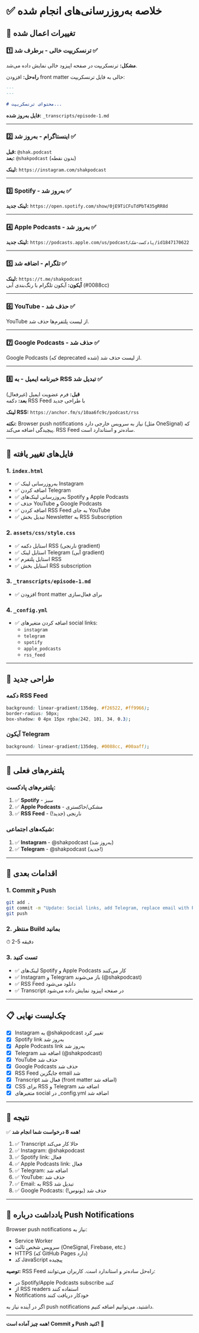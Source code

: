 # ✅ خلاصه به‌روزرسانی‌های انجام شده

## 🔧 تغییرات اعمال شده

### 1️⃣ **ترنسکریپت خالی - برطرف شد ✅**

**مشکل:** ترنسکریپت در صفحه اپیزود خالی نمایش داده می‌شد.

**راه‌حل:** افزودن front matter خالی به فایل ترنسکریپت:
```markdown
---
---

# محتوای ترنسکریپت...
```

**فایل به‌روز شده:** `_transcripts/episode-1.md`

---

### 2️⃣ **اینستاگرام - به‌روز شد ✅**

**قبل:** `@shak.podcast`  
**بعد:** `@shakpodcast` (بدون نقطه)

**لینک:** `https://instagram.com/shakpodcast`

---

### 3️⃣ **Spotify - به‌روز شد ✅**

**لینک جدید:** `https://open.spotify.com/show/0jE9TiCFuTdPbT435gRR8d`

---

### 4️⃣ **Apple Podcasts - به‌روز شد ✅**

**لینک جدید:** `https://podcasts.apple.com/us/podcast/پادکست-شک/id1847170622`

---

### 5️⃣ **تلگرام - اضافه شد ✅**

**لینک:** `https://t.me/shakpodcast`  
**آیکون:** آیکون تلگرام با رنگ‌بندی آبی (#0088cc)

---

### 6️⃣ **YouTube - حذف شد ✅**

YouTube از لیست پلتفرم‌ها حذف شد.

---

### 7️⃣ **Google Podcasts - حذف شد ✅**

Google Podcasts (که deprecated شده) از لیست حذف شد.

---

### 8️⃣ **خبرنامه ایمیل - به RSS تبدیل شد ✅**

**قبل:** فرم عضویت ایمیل (غیرفعال)  
**بعد:** دکمه RSS Feed با طراحی جدید

**لینک RSS:** `https://anchor.fm/s/10aa6fc9c/podcast/rss`

**نکته:** Browser push notifications نیاز به سرویس خارجی دارد (مثل OneSignal) که پیچیدگی اضافه می‌کند. RSS Feed ساده‌تر و استاندارد است.

---

## 📁 فایل‌های تغییر یافته

### 1. `index.html`
- ✅ به‌روزرسانی لینک Instagram
- ✅ اضافه کردن Telegram
- ✅ به‌روزرسانی لینک‌های Spotify و Apple Podcasts
- ✅ حذف YouTube و Google Podcasts
- ✅ اضافه کردن RSS Feed به جای YouTube
- ✅ تبدیل بخش Newsletter به RSS Subscription

### 2. `assets/css/style.css`
- ✅ استایل دکمه RSS (نارنجی gradient)
- ✅ استایل لینک Telegram (آبی gradient)
- ✅ استایل پلتفرم RSS
- ✅ استایل بخش RSS subscription

### 3. `_transcripts/episode-1.md`
- ✅ افزودن front matter برای فعال‌سازی

### 4. `_config.yml`
- ✅ اضافه کردن متغیرهای social links:
  - `instagram`
  - `telegram`
  - `spotify`
  - `apple_podcasts`
  - `rss_feed`

---

## 🎨 طراحی جدید

### دکمه RSS Feed
```css
background: linear-gradient(135deg, #f26522, #ff9966);
border-radius: 50px;
box-shadow: 0 4px 15px rgba(242, 101, 34, 0.3);
```

### آیکون Telegram
```css
background: linear-gradient(135deg, #0088cc, #00aaff);
```

---

## 📝 پلتفرم‌های فعلی

### پلتفرم‌های پادکست:
1. ✅ **Spotify** - سبز
2. ✅ **Apple Podcasts** - مشکی/خاکستری
3. ✅ **RSS Feed** - نارنجی (جدید!)

### شبکه‌های اجتماعی:
1. ✅ **Instagram** - @shakpodcast (به‌روز شد)
2. ✅ **Telegram** - @shakpodcast (جدید!)

---

## 🚀 اقدامات بعدی

### 1. Commit و Push
```bash
git add .
git commit -m "Update: Social links, add Telegram, replace email with RSS, fix transcript"
git push
```

### 2. منتظر Build بمانید
⏱ 2-5 دقیقه

### 3. تست کنید
- ✅ لینک‌های Spotify و Apple Podcasts کار می‌کنند
- ✅ Instagram و Telegram باز می‌شوند (@shakpodcast)
- ✅ RSS Feed دانلود می‌شود
- ✅ Transcript در صفحه اپیزود نمایش داده می‌شود

---

## 📋 چک‌لیست نهایی

- [x] Instagram به @shakpodcast تغییر کرد
- [x] Spotify link به‌روز شد
- [x] Apple Podcasts link به‌روز شد
- [x] Telegram اضافه شد (@shakpodcast)
- [x] YouTube حذف شد
- [x] Google Podcasts حذف شد
- [x] RSS Feed جایگزین email شد
- [x] Transcript فعال شد (front matter اضافه شد)
- [x] CSS برای RSS و Telegram اضافه شد
- [x] متغیرهای social در _config.yml اضافه شد

---

## 🎯 نتیجه

✅ **همه 8 درخواست شما انجام شد!**

1. ✅ Transcript حالا کار می‌کند
2. ✅ Instagram: @shakpodcast
3. ✅ Spotify link: فعال
4. ✅ Apple Podcasts link: فعال
5. ✅ Telegram: اضافه شد
6. ✅ YouTube: حذف شد
7. ✅ Email: به RSS تبدیل شد
8. ✅ Google Podcasts: حذف شد (بونوس!)

---

## 📌 یادداشت درباره Push Notifications

Browser push notifications نیاز به:
- Service Worker
- سرویس شخص ثالث (OneSignal, Firebase, etc.)
- HTTPS (که GitHub Pages دارد)
- کد JavaScript پیچیده

**توصیه:** RSS Feed راه‌حل ساده‌تر و استاندارد است. کاربران می‌توانند:
- در Spotify/Apple Podcasts subscribe کنند
- از RSS readers استفاده کنند
- Notifications خودکار دریافت کنند

اگر در آینده نیاز به push notifications داشتید، می‌توانیم اضافه کنیم.

---

**همه چیز آماده است! Commit و Push کنید! 🎉**
